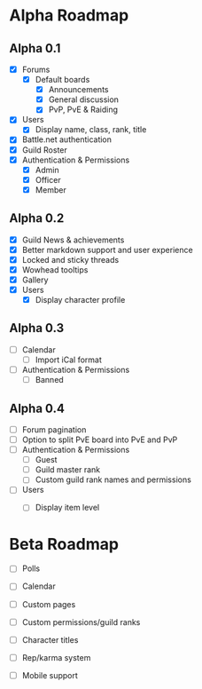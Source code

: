Alpha Roadmap
=======

## Alpha 0.1
- [x] Forums
    - [x] Default boards
       - [x] Announcements
       - [x] General discussion
       - [x] PvP, PvE &amp; Raiding
- [x] Users
    - [x] Display name, class, rank, title
- [x] Battle.net authentication
- [x] Guild Roster
- [x] Authentication & Permissions
    - [x] Admin
    - [x] Officer
    - [x] Member

## Alpha 0.2
- [x] Guild News & achievements
- [x] Better markdown support and user experience
- [x] Locked and sticky threads
- [x] Wowhead tooltips
- [x] Gallery
- [x] Users
    - [x] Display character profile

## Alpha 0.3 
- [ ] Calendar
    - [ ] Import iCal format
- [ ] Authentication & Permissions
    - [ ] Banned

## Alpha 0.4
- [ ] Forum pagination
- [ ] Option to split PvE board into PvE and PvP
- [ ] Authentication & Permissions
    - [ ] Guest
    - [ ] Guild master rank
    - [ ] Custom guild rank names and permissions
- [ ] Users
    - [ ] Display item level


Beta Roadmap
=======
- [ ] Polls
- [ ] Calendar
- [ ] Custom pages
- [ ] Custom permissions/guild ranks
- [ ] Character titles
- [ ] Rep/karma system
- [ ] Mobile support

